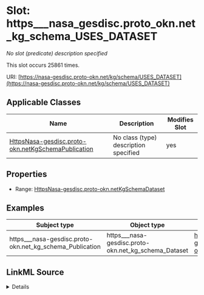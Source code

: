 

# Slot: https___nasa_gesdisc.proto_okn.net_kg_schema_USES_DATASET


_No slot (predicate) description specified_






This slot occurs 25861 times.


URI: [https://nasa-gesdisc.proto-okn.net/kg/schema/USES_DATASET](https://nasa-gesdisc.proto-okn.net/kg/schema/USES_DATASET)



<!-- no inheritance hierarchy -->





## Applicable Classes

| Name | Description | Modifies Slot |
| --- | --- | --- |
| [HttpsNasa-gesdisc.proto-okn.netKgSchemaPublication](../classes/HttpsNasa-gesdisc.proto-okn.netKgSchemaPublication.md) | No class (type) description specified |  yes  |







## Properties

* Range: [HttpsNasa-gesdisc.proto-okn.netKgSchemaDataset](../classes/HttpsNasa-gesdisc.proto-okn.netKgSchemaDataset.md)






## Examples

| Subject type | Object type | Example subject | Example object | Occurrences |
| --- | --- | --- | --- | --- |
| https___nasa-gesdisc.proto-okn.net_kg_schema_Publication | https___nasa-gesdisc.proto-okn.net_kg_schema_Dataset | https://nasa-gesdisc.proto-okn.net/kg/node/10004 | https://nasa-gesdisc.proto-okn.net/kg/node/161 | 25861 |




## LinkML Source

<details>

```yaml
name: https___nasa-gesdisc.proto-okn.net_kg_schema_USES_DATASET
annotations:
  count:
    tag: count
    value: 25861
description: No slot (predicate) description specified
examples:
- object:
    example_object: https://nasa-gesdisc.proto-okn.net/kg/node/161
    example_object_type: https___nasa-gesdisc.proto-okn.net_kg_schema_Dataset
    example_predicate: https://nasa-gesdisc.proto-okn.net/kg/schema/USES_DATASET
    example_subject: https://nasa-gesdisc.proto-okn.net/kg/node/10004
    example_subject_type: https___nasa-gesdisc.proto-okn.net_kg_schema_Publication
from_schema: nasa-gesdisc
rank: 1000
slot_uri: https://nasa-gesdisc.proto-okn.net/kg/schema/USES_DATASET
alias: https___nasa_gesdisc.proto_okn.net_kg_schema_USES_DATASET
domain_of:
- https___nasa-gesdisc.proto-okn.net_kg_schema_Publication
range: https___nasa-gesdisc.proto-okn.net_kg_schema_Dataset

```
</details>